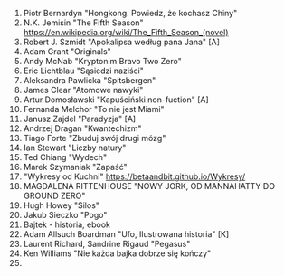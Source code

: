 1. Piotr Bernardyn "Hongkong. Powiedz, że kochasz Chiny"
2. N.K. Jemisin "The Fifth Season" https://en.wikipedia.org/wiki/The_Fifth_Season_(novel)
3. Robert J. Szmidt "Apokalipsa według pana Jana" [A]
4. Adam Grant "Originals"
5. Andy McNab "Kryptonim Bravo Two Zero"
6. Eric Lichtblau "Sąsiedzi naziści"
7. Aleksandra Pawlicka "Spitsbergen"
8. James Clear "Atomowe nawyki"
9. Artur Domosławski "Kapuściński non-fuction" [A]
10. Fernanda Melchor "To nie jest Miami"
11. Janusz Zajdel "Paradyzja" [A]
12. Andrzej Dragan "Kwantechizm"
13. Tiago Forte "Zbuduj swój drugi mózg"
14. Ian Stewart "Liczby natury"
15. Ted Chiang "Wydech"
16. Marek Szymaniak "Zapaść"
17. "Wykresy od Kuchni" https://betaandbit.github.io/Wykresy/
18. MAGDALENA RITTENHOUSE "NOWY JORK, OD MANNAHATTY DO GROUND ZERO"
19. Hugh Howey "Silos"
20. Jakub Sieczko "Pogo"
21. Bajtek - historia, ebook
22. Adam Allsuch Boardman "Ufo, Ilustrowana historia" [K]
23. Laurent Richard, Sandrine Rigaud "Pegasus"
24. Ken Williams "Nie każda bajka dobrze się kończy"
25. 


